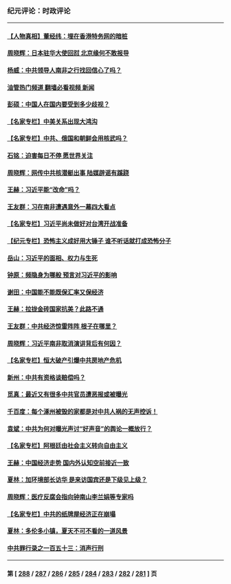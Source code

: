 ### 纪元评论：时政评论
---
#### [【人物真相】董经纬：埋在香港特务网的暗桩](../../pages/nsc1025/n14061725.md?08270330) 
#### [周晓辉：日本驻华大使回怼 北京缘何不敢报导](../../pages/nsc1025/n14061554.md?08270330) 
#### [杨威：中共领导人南非之行找回信心了吗？](../../pages/nsc1025/n14061415.md?08270330) 
#### [油管热门频道 翻墙必看视频 新闻](ok?08270330)
#### [彭硕：中国人在国内要受到多少歧视？](../../pages/nsc1025/n14061390.md?08270330) 
#### [【名家专栏】中美关系出现大鸿沟](../../pages/nsc1025/n14061169.md?08270330) 
#### [【名家专栏】中共、俄国和朝鲜会用核武吗？](../../pages/nsc1025/n14059649.md?08270330) 
#### [石铭：迫害每日不停 愿世界关注](../../pages/nsc1025/n14061020.md?08270330) 
#### [周晓辉：网传中共核潜艇出事 陆媒辟谣有蹊跷](../../pages/nsc1025/n14061006.md?08270330) 
#### [王赫：习近平能“改命”吗？](../../pages/nsc1025/n14060806.md?08270330) 
#### [王友群：习在南非遭遇意外一幕四大看点](../../pages/nsc1025/n14060662.md?08270330) 
#### [【名家专栏】习近平尚未做好对台湾开战准备](../../pages/nsc1025/n14060479.md?08270330) 
#### [【纪元专栏】恐怖主义成好用大锤子 谁不听话就打成恐怖分子](../../pages/nsc1025/n14060609.md?08270330) 
#### [岳山：习近平的面相、权力与生死](../../pages/nsc1025/n14060120.md?08270330) 
#### [钟原：频隐身为哪般 预言对习近平的影响](../../pages/nsc1025/n14059884.md?08270330) 
#### [谢田：中国能不能既保汇率又保经济](../../pages/nsc1025/n14060231.md?08270330) 
#### [王赫：拉拢金砖国家抗美？此路不通](../../pages/nsc1025/n14059944.md?08270330) 
#### [王友群：中共经济惊雷阵阵 根子在哪里？](../../pages/nsc1025/n14059821.md?08270330) 
#### [周晓辉：习近平南非取消演讲背后有何因？](../../pages/nsc1025/n14059851.md?08270330) 
#### [【名家专栏】恒大破产引爆中共房地产危机](../../pages/nsc1025/n14059638.md?08270330) 
#### [新州：中共有资格谈赔偿吗？](../../pages/nsc1025/n14059467.md?08270330) 
#### [觅真：最近又有很多中共官员遭恶报或被曝光](../../pages/nsc1025/n14059459.md?08270330) 
#### [千百度：每个涿州被毁的家都是对中共人祸的无声控诉！](../../pages/nsc1025/n14059433.md?08270330) 
#### [袁斌：中共为何对曝光声讨“好声音”的舆论一概放行？](../../pages/nsc1025/n14059414.md?08270330) 
#### [【名家专栏】阿根廷由社会主义转向自由主义](../../pages/nsc1025/n14058887.md?08270330) 
#### [王赫：中国经济走势 国内外认知空前接近一致](../../pages/nsc1025/n14058434.md?08270330) 
#### [夏林：加环境部长访华 是来访国宾还是下级见上级？](../../pages/nsc1025/n14059009.md?08270330) 
#### [周晓辉：医疗反腐会指向钟南山李兰娟等专家吗](../../pages/nsc1025/n14058396.md?08270330) 
#### [【名家专栏】中共的纸牌屋经济正在崩塌](../../pages/nsc1025/n14058346.md?08270330) 
#### [夏林：多伦多小镇，夏天不可不看的一道风景](../../pages/nsc1025/n14056165.md?08270330) 
#### [中共罪行录之一百五十三：消声行刑](../../pages/nsc1025/n14058066.md?08270330) 

---
#### 第 [ [288](./288.md?08270330) / [287](./287.md?08270330) / [286](./286.md?08270330) / [285](./285.md?08270330) / [284](./284.md?08270330) / [283](./283.md?08270330) / [282](./282.md?08270330) / [281](./281.md?08270330) ] 页
